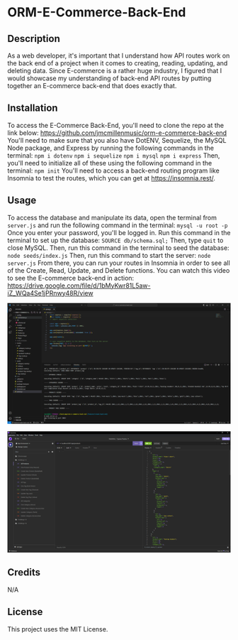 # ORM-E-Commerce-Back-End

## Description

As a web developer, it's important that I understand how API routes work on the back end of a project when it comes to creating, reading, updating, and deleting data. Since E-commerce is a rather huge industry, I figured that I would showcase my understanding of back-end API routes by putting together an E-commerce back-end that does exactly that.

## Installation

To access the E-Commerce Back-End, you'll need to clone the repo at the link below:
https://github.com/jmcmillenmusic/orm-e-commerce-back-end
You'll need to make sure that you also have DotENV, Sequelize, the MySQL Node package, and Express by running the following commands in the terminal:
`npm i dotenv`
`npm i sequelize`
`npm i mysql`
`npm i express`
Then, you'll need to initialize all of these using the following command in the terminal:
`npm init`
You'll need to access a back-end routing program like Insomnia to test the routes, which you can get at https://insomnia.rest/.

## Usage

To access the database and manipulate its data, open the terminal from `server.js` and run the following command in the terminal:
`mysql -u root -p`
Once you enter your password, you'll be logged in.
Run this command in the terminal to set up the database:
`SOURCE db/schema.sql;`
Then, type `quit` to close MySQL.
Then, run this command in the terminal to seed the database:
`node seeds/index.js`
Then, run this command to start the server:
`node server.js`
From there, you can run your routes in Insomnia in order to see all of the Create, Read, Update, and Delete functions.
You can watch this video to see the E-commerce back-end in action:
https://drive.google.com/file/d/1bMyKwr81L5aw-iZ_WQa4Se1jPRnwy48R/view

![screenshot](./screenshot1.PNG)

![screenshot](./screenshot2.PNG)

## Credits

N/A

## License

This project uses the MIT License.